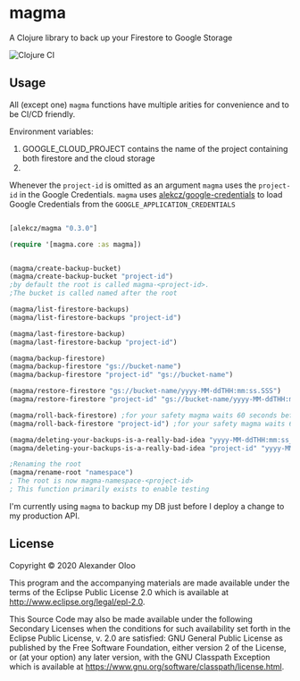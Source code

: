 # magma

A Clojure library to back up your Firestore to Google Storage

![Clojure CI](https://github.com/alekcz/magma/workflows/Clojure%20CI/badge.svg)

## Usage

All (except one) `magma` functions have multiple arities for convenience and to be CI/CD friendly. 

Environment variables:
1. GOOGLE_CLOUD_PROJECT contains the name of the project containing both firestore and the cloud storage
2. 

Whenever the `project-id` is omitted as an argument `magma` uses the `project-id` in the Google Credentials.
`magma` uses [alekcz/google-credentials](https://github.com/alekcz/google-credentials) to load Google Credentials from the `GOOGLE_APPLICATION_CREDENTIALS`


```clojure 

[alekcz/magma "0.3.0"]

(require '[magma.core :as magma])


(magma/create-backup-bucket)
(magma/create-backup-bucket "project-id")
;by default the root is called magma-<project-id>. 
;The bucket is called named after the root

(magma/list-firestore-backups)
(magma/list-firestore-backups "project-id")

(magma/last-firestore-backup)
(magma/last-firestore-backup "project-id")

(magma/backup-firestore)
(magma/backup-firestore "gs://bucket-name")
(magma/backup-firestore "project-id" "gs://bucket-name")

(magma/restore-firestore "gs://bucket-name/yyyy-MM-ddTHH:mm:ss.SSS")
(magma/restore-firestore "project-id" "gs://bucket-name/yyyy-MM-ddTHH:mm:ss.SSS")

(magma/roll-back-firestore) ;for your safety magma waits 60 seconds before starting the roll back
(magma/roll-back-firestore "project-id") ;for your safety magma waits 60 seconds before starting the roll back

(magma/deleting-your-backups-is-a-really-bad-idea "yyyy-MM-ddTHH:mm:ss_SSS")
(magma/deleting-your-backups-is-a-really-bad-idea "project-id" "yyyy-MM-ddTHH:mm:ss_SSS")

;Renaming the root
(magma/rename-root "namespace")
; The root is now magma-namespace-<project-id>
; This function primarily exists to enable testing
```

I'm currently using `magma` to backup my DB just before I deploy a change to my production API.

## License

Copyright © 2020 Alexander Oloo

This program and the accompanying materials are made available under the
terms of the Eclipse Public License 2.0 which is available at
http://www.eclipse.org/legal/epl-2.0.

This Source Code may also be made available under the following Secondary
Licenses when the conditions for such availability set forth in the Eclipse
Public License, v. 2.0 are satisfied: GNU General Public License as published by
the Free Software Foundation, either version 2 of the License, or (at your
option) any later version, with the GNU Classpath Exception which is available
at https://www.gnu.org/software/classpath/license.html.
